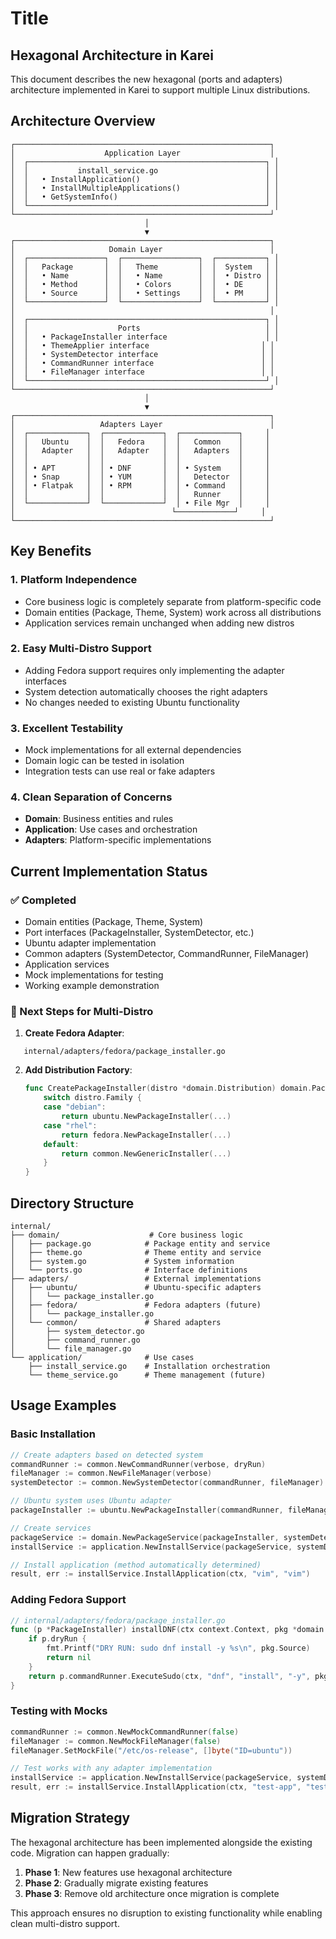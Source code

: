 # Title

<!-- SPDX-FileCopyrightText: 2025 The Karei Authors -->
<!-- SPDX-License-Identifier: CC0-1.0 -->

## Hexagonal Architecture in Karei

This document describes the new hexagonal (ports and adapters) architecture implemented in Karei to support multiple Linux distributions.

## Architecture Overview

```text
┌─────────────────────────────────────────────────────────┐
│                    Application Layer                    │
│  ┌─────────────────────────────────────────────────────┐ │
│  │           install_service.go                        │ │
│  │   • InstallApplication()                            │ │
│  │   • InstallMultipleApplications()                   │ │
│  │   • GetSystemInfo()                                 │ │
│  └─────────────────────────────────────────────────────┘ │
└─────────────────────────────────────────────────────────┘
                              │
                              ▼
┌─────────────────────────────────────────────────────────┐
│                     Domain Layer                        │
│  ┌─────────────────┐  ┌─────────────────┐  ┌───────────┐ │
│  │   Package       │  │   Theme         │  │  System   │ │
│  │   • Name        │  │   • Name        │  │  • Distro │ │
│  │   • Method      │  │   • Colors      │  │  • DE     │ │
│  │   • Source      │  │   • Settings    │  │  • PM     │ │
│  └─────────────────┘  └─────────────────┘  └───────────┘ │
│                                                         │
│  ┌─────────────────────────────────────────────────────┐ │
│  │                    Ports                            │ │
│  │   • PackageInstaller interface                      │ │
│  │   • ThemeApplier interface                         │ │
│  │   • SystemDetector interface                       │ │
│  │   • CommandRunner interface                        │ │
│  │   • FileManager interface                          │ │
│  └─────────────────────────────────────────────────────┘ │
└─────────────────────────────────────────────────────────┘
                              │
                              ▼
┌─────────────────────────────────────────────────────────┐
│                   Adapters Layer                        │
│  ┌─────────────┐  ┌─────────────┐  ┌─────────────┐     │
│  │   Ubuntu    │  │   Fedora    │  │   Common    │     │
│  │   Adapter   │  │   Adapter   │  │   Adapters  │     │
│  │             │  │             │  │             │     │
│  │ • APT       │  │ • DNF       │  │ • System    │     │
│  │ • Snap      │  │ • YUM       │  │   Detector  │     │
│  │ • Flatpak   │  │ • RPM       │  │ • Command   │     │
│  │             │  │             │  │   Runner    │     │
│  └─────────────┘  └─────────────┘  │ • File Mgr  │     │
│                                   └─────────────┘     │
└─────────────────────────────────────────────────────────┘
```

## Key Benefits

### 1. Platform Independence
- Core business logic is completely separate from platform-specific code
- Domain entities (Package, Theme, System) work across all distributions
- Application services remain unchanged when adding new distros

### 2. Easy Multi-Distro Support
- Adding Fedora support requires only implementing the adapter interfaces
- System detection automatically chooses the right adapters
- No changes needed to existing Ubuntu functionality

### 3. Excellent Testability
- Mock implementations for all external dependencies
- Domain logic can be tested in isolation
- Integration tests can use real or fake adapters

### 4. Clean Separation of Concerns
- **Domain**: Business entities and rules
- **Application**: Use cases and orchestration  
- **Adapters**: Platform-specific implementations

## Current Implementation Status

### ✅ Completed
- Domain entities (Package, Theme, System)
- Port interfaces (PackageInstaller, SystemDetector, etc.)
- Ubuntu adapter implementation
- Common adapters (SystemDetector, CommandRunner, FileManager)
- Application services
- Mock implementations for testing
- Working example demonstration

### 🔄 Next Steps for Multi-Distro
1. **Create Fedora Adapter**:

```text
   internal/adapters/fedora/package_installer.go
```

2. **Add Distribution Factory**:

   ```go
   func CreatePackageInstaller(distro *domain.Distribution) domain.PackageInstaller {
       switch distro.Family {
       case "debian":
           return ubuntu.NewPackageInstaller(...)
       case "rhel":
           return fedora.NewPackageInstaller(...)
       default:
           return common.NewGenericInstaller(...)
       }
   }
   ```

## Directory Structure

```text
internal/
├── domain/                    # Core business logic
│   ├── package.go            # Package entity and service
│   ├── theme.go              # Theme entity and service  
│   ├── system.go             # System information
│   └── ports.go              # Interface definitions
├── adapters/                 # External implementations
│   ├── ubuntu/               # Ubuntu-specific adapters
│   │   └── package_installer.go
│   ├── fedora/               # Fedora adapters (future)
│   │   └── package_installer.go
│   └── common/               # Shared adapters
│       ├── system_detector.go
│       ├── command_runner.go
│       └── file_manager.go
└── application/              # Use cases
    ├── install_service.go    # Installation orchestration
    └── theme_service.go      # Theme management (future)
```

## Usage Examples

### Basic Installation

```go
// Create adapters based on detected system
commandRunner := common.NewCommandRunner(verbose, dryRun)
fileManager := common.NewFileManager(verbose)
systemDetector := common.NewSystemDetector(commandRunner, fileManager)

// Ubuntu system uses Ubuntu adapter
packageInstaller := ubuntu.NewPackageInstaller(commandRunner, fileManager, verbose, dryRun)

// Create services
packageService := domain.NewPackageService(packageInstaller, systemDetector)
installService := application.NewInstallService(packageService, systemDetector)

// Install application (method automatically determined)
result, err := installService.InstallApplication(ctx, "vim", "vim")
```

### Adding Fedora Support

```go
// internal/adapters/fedora/package_installer.go
func (p *PackageInstaller) installDNF(ctx context.Context, pkg *domain.Package) error {
    if p.dryRun {
        fmt.Printf("DRY RUN: sudo dnf install -y %s\n", pkg.Source)
        return nil
    }
    return p.commandRunner.ExecuteSudo(ctx, "dnf", "install", "-y", pkg.Source)
}
```

### Testing with Mocks

```go
commandRunner := common.NewMockCommandRunner(false)
fileManager := common.NewMockFileManager(false)
fileManager.SetMockFile("/etc/os-release", []byte("ID=ubuntu"))

// Test works with any adapter implementation
installService := application.NewInstallService(packageService, systemDetector)
result, err := installService.InstallApplication(ctx, "test-app", "test-source")
```

## Migration Strategy

The hexagonal architecture has been implemented alongside the existing code. Migration can happen gradually:

1. **Phase 1**: New features use hexagonal architecture
2. **Phase 2**: Gradually migrate existing features  
3. **Phase 3**: Remove old architecture once migration is complete

This approach ensures no disruption to existing functionality while enabling clean multi-distro support.
